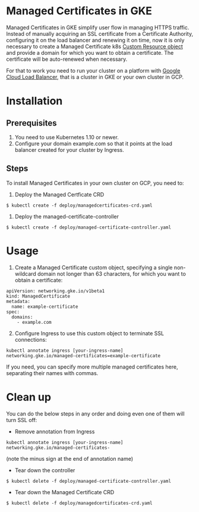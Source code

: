# Managed Certificates in GKE

Managed Certificates in GKE simplify user flow in managing HTTPS traffic. Instead of manually acquiring an SSL certificate from a Certificate Authority, configuring it on the load balancer and renewing it on time, now it is only necessary to create a Managed Certificate k8s [Custom Resource object](https://kubernetes.io/docs/concepts/api-extension/custom-resources/) and provide a domain for which you want to obtain a certificate. The certificate will be auto-renewed when necessary.

For that to work you need to run your cluster on a platform with [Google Cloud Load Balancer](https://github.com/kubernetes/ingress-gce), that is a cluster in GKE or your own cluster in GCP.

# Installation

## Prerequisites

1. You need to use Kubernetes 1.10 or newer.
2. Configure your domain example.com so that it points at the load balancer created for your cluster by Ingress.

## Steps

To install Managed Certificates in your own cluster on GCP, you need to:

1. Deploy the Managed Certficate CRD
```console
$ kubectl create -f deploy/managedcertificates-crd.yaml
```
1. Deploy the managed-certificate-controller
```console
$ kubectl create -f deploy/managed-certificate-controller.yaml
```

# Usage

1. Create a Managed Certificate custom object, specifying a single non-wildcard domain not longer than 63 characters, for which you want to obtain a certificate:  
```
apiVersion: networking.gke.io/v1beta1
kind: ManagedCertificate
metadata:
  name: example-certificate
spec:
  domains:
    - example.com
```
2. Configure Ingress to use this custom object to terminate SSL connections:  
```console
kubectl annotate ingress [your-ingress-name] networking.gke.io/managed-certificates=example-certificate
```  
If you need, you can specify more multiple managed certificates here, separating their names with commas.

# Clean up

You can do the below steps in any order and doing even one of them will turn SSL off:

* Remove annotation from Ingress  
```console
kubectl annotate ingress [your-ingress-name] networking.gke.io/managed-certificates-
```  
(note the minus sign at the end of annotation name)
* Tear down the controller  
```console
$ kubectl delete -f deploy/managed-certificate-controller.yaml
```
* Tear down the Managed Certificate CRD  
```console
$ kubectl delete -f deploy/managedcertificates-crd.yaml
```
